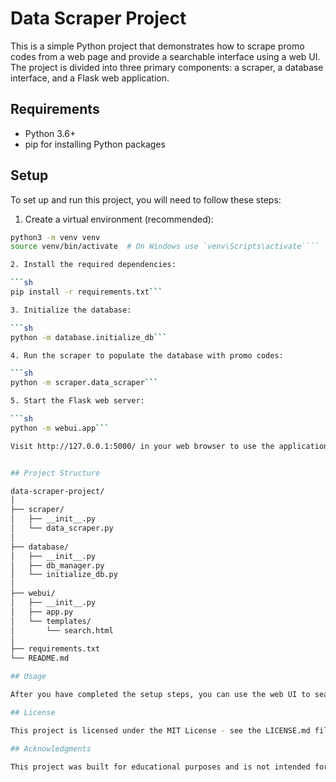 # Data Scraper Project

This is a simple Python project that demonstrates how to scrape promo codes from a web page and provide a searchable interface using a web UI. The project is divided into three primary components: a scraper, a database interface, and a Flask web application.

## Requirements

- Python 3.6+
- pip for installing Python packages

## Setup

To set up and run this project, you will need to follow these steps:

1. Create a virtual environment (recommended):

```sh
python3 -m venv venv
source venv/bin/activate  # On Windows use `venv\Scripts\activate````

2. Install the required dependencies:

```sh
pip install -r requirements.txt```

3. Initialize the database:

```sh
python -m database.initialize_db```

4. Run the scraper to populate the database with promo codes:

```sh
python -m scraper.data_scraper```

5. Start the Flask web server:

```sh
python -m webui.app```

Visit http://127.0.0.1:5000/ in your web browser to use the application.


## Project Structure

data-scraper-project/
│
├── scraper/
│   ├── __init__.py
│   └── data_scraper.py
│
├── database/
│   ├── __init__.py
│   ├── db_manager.py
│   └── initialize_db.py
│
├── webui/
│   ├── __init__.py
│   ├── app.py
│   └── templates/
│       └── search.html
│  
├── requirements.txt
└── README.md

## Usage

After you have completed the setup steps, you can use the web UI to search for promo codes. If you want to refresh the list of promo codes, stop the Flask server, re-run the scraper, and then start the server again.

## License

This project is licensed under the MIT License - see the LICENSE.md file for details.

## Acknowledgments

This project was built for educational purposes and is not intended for production use.


